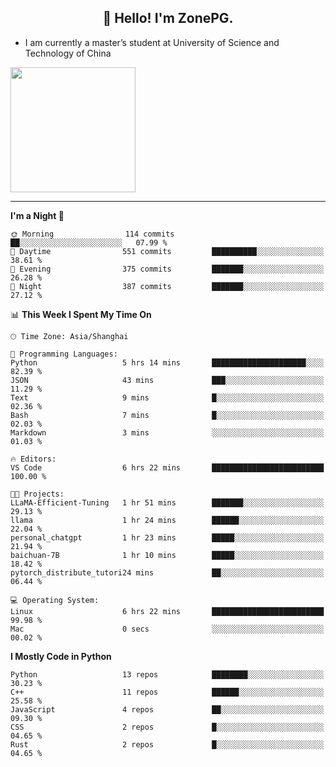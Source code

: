 <h2 align="center">👋 Hello! I'm ZonePG.</h2>

- I am currently a master’s student at University of Science and Technology of China

<img height=200 align="center" src="https://github-readme-stats.vercel.app/api?username=zonepg" />

-------

<!--START_SECTION:waka-->
**I'm a Night 🦉** 

```text
🌞 Morning                114 commits         ██░░░░░░░░░░░░░░░░░░░░░░░   07.99 % 
🌆 Daytime                551 commits         ██████████░░░░░░░░░░░░░░░   38.61 % 
🌃 Evening                375 commits         ███████░░░░░░░░░░░░░░░░░░   26.28 % 
🌙 Night                  387 commits         ███████░░░░░░░░░░░░░░░░░░   27.12 % 
```


📊 **This Week I Spent My Time On** 

```text
🕑︎ Time Zone: Asia/Shanghai

💬 Programming Languages: 
Python                   5 hrs 14 mins       █████████████████████░░░░   82.39 % 
JSON                     43 mins             ███░░░░░░░░░░░░░░░░░░░░░░   11.29 % 
Text                     9 mins              █░░░░░░░░░░░░░░░░░░░░░░░░   02.36 % 
Bash                     7 mins              █░░░░░░░░░░░░░░░░░░░░░░░░   02.03 % 
Markdown                 3 mins              ░░░░░░░░░░░░░░░░░░░░░░░░░   01.03 % 

🔥 Editors: 
VS Code                  6 hrs 22 mins       █████████████████████████   100.00 % 

🐱‍💻 Projects: 
LLaMA-Efficient-Tuning   1 hr 51 mins        ███████░░░░░░░░░░░░░░░░░░   29.13 % 
llama                    1 hr 24 mins        ██████░░░░░░░░░░░░░░░░░░░   22.04 % 
personal_chatgpt         1 hr 23 mins        █████░░░░░░░░░░░░░░░░░░░░   21.94 % 
baichuan-7B              1 hr 10 mins        █████░░░░░░░░░░░░░░░░░░░░   18.42 % 
pytorch_distribute_tutori24 mins             ██░░░░░░░░░░░░░░░░░░░░░░░   06.44 % 

💻 Operating System: 
Linux                    6 hrs 22 mins       █████████████████████████   99.98 % 
Mac                      0 secs              ░░░░░░░░░░░░░░░░░░░░░░░░░   00.02 % 
```

**I Mostly Code in Python** 

```text
Python                   13 repos            ████████░░░░░░░░░░░░░░░░░   30.23 % 
C++                      11 repos            ██████░░░░░░░░░░░░░░░░░░░   25.58 % 
JavaScript               4 repos             ██░░░░░░░░░░░░░░░░░░░░░░░   09.30 % 
CSS                      2 repos             █░░░░░░░░░░░░░░░░░░░░░░░░   04.65 % 
Rust                     2 repos             █░░░░░░░░░░░░░░░░░░░░░░░░   04.65 % 
```




<!--END_SECTION:waka-->
